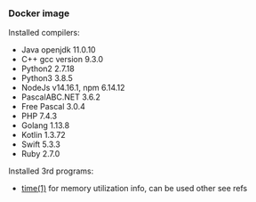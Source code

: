 ### Docker image

Installed compilers:

- Java openjdk 11.0.10
- C++ gcc version 9.3.0
- Python2 2.7.18
- Python3 3.8.5
- NodeJs v14.16.1, npm 6.14.12
- PascalABC.NET 3.6.2
- Free Pascal 3.0.4
- PHP 7.4.3
- Golang 1.13.8
- Kotlin 1.3.72
- Swift  5.3.3
- Ruby 2.7.0

Installed 3rd programs:

- [time(1)](http://man7.org/linux/man-pages/man1/time.1.html) for memory utilization info, can be used other see refs
